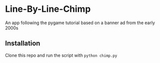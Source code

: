 # Line-By-Line-Chimp
An app following the pygame tutorial based on a banner ad from the early 2000s

## Installation
Clone this repo and run the script with `python chimp.py`
